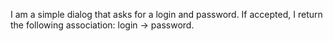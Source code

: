 I am a simple dialog that asks for a login and password.
If accepted, I return the following association: login -> password.

